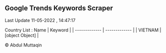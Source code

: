 

## Google Trends Keywords Scraper 
 
Last Update 11-05-2022 , 14:47:17

Country List :
 Name  | Keyword |
| ------------- | ------------- |
| VIETNAM | [object Object] |



© Abdul Muttaqin 
